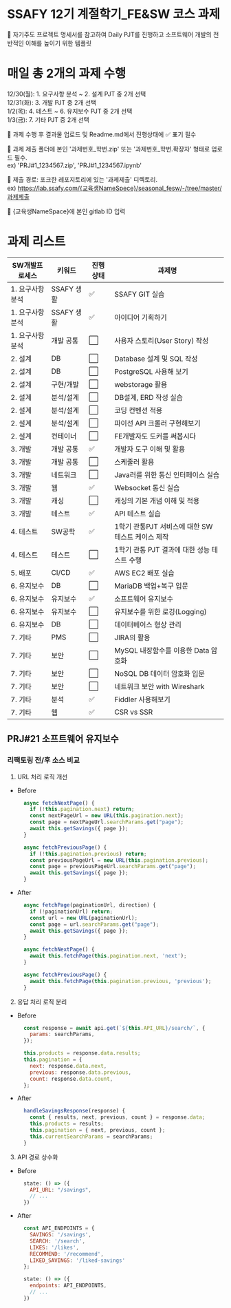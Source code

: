 # SSAFY 12기 계절학기_FE&SW 코스 과제
:round_pushpin: 자기주도 프로젝트 명세서를 참고하여 Daily PJT를 진행하고 소프트웨어 개발의 전반적인 이해를 높이기 위한 템플릿

# 매일 총 2개의 과제 수행
12/30(월): 1. 요구사항 분석 ~ 2. 설계 PJT 중 2개 선택  
12/31(화): 3. 개발 PJT 중 2개 선택  
1/2(목): 4. 테스트 ~ 6. 유지보수 PJT 중 2개 선택  
1/3(금): 7. 기타 PJT 중 2개 선택  
  
:round_pushpin: 과제 수행 후 결과물 업로드 및 Readme.md에서 진행상태에 :white_check_mark: 표기 필수

:round_pushpin: 과제 제출 폴더에 본인 '과제번호_학번.zip' 또는 '과제번호_학번.확장자' 형태로 업로드 필수.  
  ex) 'PRJ#1_1234567.zip', 'PRJ#1_1234567.ipynb'

:round_pushpin: 제출 경로: 포크한 레포지토리에 있는 '과제제출' 디렉토리.  
ex) https://lab.ssafy.com/{교육생NameSpece}/seasonal_fesw/-/tree/master/과제제출

:round_pushpin: {교육생NameSpace}에 본인 gitlab ID 입력

# 과제 리스트
| SW개발프로세스 | 키워드 | 진행상태 | 과제명 |
|----------------|--------|----------|--------|
| 1. 요구사항 분석 | SSAFY 생활 | :white_check_mark: | SSAFY GIT 실습 |
| 1. 요구사항 분석 | SSAFY 생활 | :white_check_mark: | 아이디어 기획하기 |
| 1. 요구사항 분석 | 개발 공통 | :white_large_square: | 사용자 스토리(User Story) 작성 |
| 2. 설계 | DB | :white_large_square: | Database 설계 및 SQL 작성 |
| 2. 설계 | DB | :white_large_square: | PostgreSQL 사용해 보기 |
| 2. 설계 | 구현/개발 | :white_large_square: | webstorage 활용 |
| 2. 설계 | 분석/설계 | :white_large_square: | DB설계, ERD 작성 실습 |
| 2. 설계 | 분석/설계 | :white_large_square: | 코딩 컨벤션 적용 |
| 2. 설계 | 분석/설계 | :white_large_square: | 파이선 API 크롤러 구현해보기 |
| 2. 설계 | 컨테이너 | :white_large_square: | FE개발자도 도커를 써봅시다 |
| 3. 개발 | 개발 공통 | :white_check_mark: | 개발자 도구 이해 및 활용 |
| 3. 개발 | 개발 공통 | :white_large_square: | 스케줄러 활용 |
| 3. 개발 | 네트워크 | :white_large_square: | Java러를 위한 통신 인터페이스 실습 |
| 3. 개발 | 웹 | :white_check_mark: | Websocket 통신 실습 |
| 3. 개발 | 캐싱 | :white_large_square: | 캐싱의 기본 개념 이해 및 적용 |
| 3. 개발 | 테스트 | :white_check_mark: | API 테스트 실습 |
| 4. 테스트 | SW공학 | :white_check_mark: | 1학기 관통PJT 서비스에 대한 SW 테스트 케이스 제작 |
| 4. 테스트 | 테스트 | :white_large_square: | 1학기 관통 PJT 결과에 대한 성능 테스트 수행 |
| 5. 배포 | CI/CD | :white_check_mark: | AWS EC2 배포 실습 |
| 6. 유지보수 | DB | :white_large_square: | MariaDB 백업+복구 입문 |
| 6. 유지보수 | 유지보수 | :white_check_mark: | 소프트웨어 유지보수 |
| 6. 유지보수 | 유지보수 | :white_large_square: | 유지보수를 위한 로깅(Logging) |
| 6. 유지보수 | DB | :white_large_square: | 데이터베이스 형상 관리 |
| 7. 기타 | PMS | :white_large_square: | JIRA의 활용 |
| 7. 기타 | 보안 | :white_large_square: | MySQL 내장함수를 이용한 Data 암호화 |
| 7. 기타 | 보안 | :white_large_square: | NoSQL DB 데이터 암호화 입문 |
| 7. 기타 | 보안 | :white_large_square: | 네트워크 보안 with Wireshark |
| 7. 기타 | 분석 | :white_check_mark: | Fiddler 사용해보기 |
| 7. 기타 | 웹 | :white_check_mark: | CSR vs SSR |


## PRJ#21 소프트웨어 유지보수
### 리팩토링 전/후 소스 비교
1. URL 처리 로직 개선
- Before
  ```javascript
    async fetchNextPage() {
      if (!this.pagination.next) return;
      const nextPageUrl = new URL(this.pagination.next);
      const page = nextPageUrl.searchParams.get("page");
      await this.getSavings({ page });
    }

    async fetchPreviousPage() {
      if (!this.pagination.previous) return;
      const previousPageUrl = new URL(this.pagination.previous);
      const page = previousPageUrl.searchParams.get("page");
      await this.getSavings({ page });
    }
  ```
- After
    ```javascript
      async fetchPage(paginationUrl, direction) {
        if (!paginationUrl) return;
        const url = new URL(paginationUrl);
        const page = url.searchParams.get("page");
        await this.getSavings({ page });
      }

      async fetchNextPage() {
        await this.fetchPage(this.pagination.next, 'next');
      }

      async fetchPreviousPage() {
        await this.fetchPage(this.pagination.previous, 'previous');
      }
    ```
2. 응답 처리 로직 분리
- Before
  ```javascript
    const response = await api.get(`${this.API_URL}/search/`, {
      params: searchParams,
    });

    this.products = response.data.results;
    this.pagination = {
      next: response.data.next,
      previous: response.data.previous,
      count: response.data.count,
    };
  ```
- After
  ```javascript
    handleSavingsResponse(response) {
      const { results, next, previous, count } = response.data;
      this.products = results;
      this.pagination = { next, previous, count };
      this.currentSearchParams = searchParams;
    }

  ```

3. API 경로 상수화
- Before
  ```javascript
    state: () => ({
      API_URL: "/savings",
      // ...
    })
  ```
- After
  ```javascript
    const API_ENDPOINTS = {
      SAVINGS: '/savings',
      SEARCH: '/search',
      LIKES: '/likes',
      RECOMMEND: '/recommend',
      LIKED_SAVINGS: '/liked-savings'
    };

    state: () => ({
      endpoints: API_ENDPOINTS,
      // ...
    })

  ```